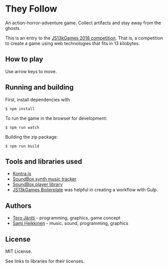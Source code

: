 # They Follow

An action-horror-adventure game. Collect artifacts and stay away from the ghosts.

This is an entry to the [JS13kGames 2018 competition](https://2018.js13kgames.com/). That is, a competition to create a game using web technologies that fits in 13 kilobytes.

## How to play

Use arrow keys to move.

## Running and building

First, install dependencies with

    $ npm install

To run the game in the browser for development:

    $ npm run watch

Building the zip package:

    $ npm run build

## Tools and libraries used

- [Kontra.js](https://github.com/straker/kontra)
- [SoundBox synth music tracker](https://github.com/mbitsnbites/soundbox)
- [SoundBox player library](https://github.com/mbitsnbites/soundbox/blob/master/player-small.js)
- [JS13kGames Boilerplate](https://github.com/shreyasminocha/js13k-boilerplate) was helpful in creating a workflow with Gulp.

## Authors

- [Tero Jäntti](https://github.com/tkjantti) - programming, graphics, game concept
- [Sami Heikkinen](https://github.com/sz1521) - music, sound, programming, graphics

## License

MIT License.

See links to libraries for their licenses.

